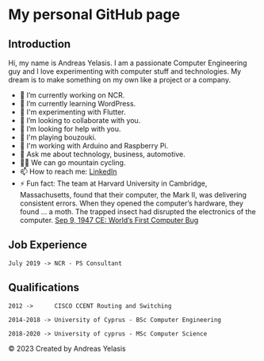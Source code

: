 # My personal GitHub page

## Introduction
Hi, my name is Andreas Yelasis. I am a passionate Computer Engineering guy and I love experimenting with computer stuff and technologies. My dream is to make something on my own like a project or a company.

- 🔭 I’m currently working on NCR.
- 🌱 I’m currently learning WordPress.
- 📱  I'm experimenting with Flutter.
- 👯 I’m looking to collaborate with you.
- 🤔 I’m looking for help with you.
- 🎵 I'm playing bouzouki.
- 🍓 I'm working with Arduino and Raspberry Pi. 
- 💬 Ask me about technology, business, automotive.
- 🚴‍♂️ We can go mountain cycling.
- 📫 How to reach me: [LinkedIn](https://www.linkedin.com/in/andreasyelasis)
- ⚡ Fun fact: The team at Harvard University in Cambridge, Massachusetts, found that their computer, the Mark II, was delivering consistent errors. When they opened the computer’s hardware, they found ... a moth. The trapped insect had disrupted the electronics of the computer.
[Sep 9, 1947 CE: World’s First Computer Bug](https://education.nationalgeographic.org/resource/worlds-first-computer-bug)

## Job Experience
<pre><code>July 2019 -> NCR - PS Consultant</code></pre>

## Qualifications
<pre><code>2012 ->      CISCO CCENT Routing and Switching</code></pre>
<pre><code>2014-2018 -> University of Cyprus - BSc Computer Engineering</code></pre>
<pre><code>2018-2020 -> University of cyprus - MSc Computer Science</code></pre>

<div class="footer">
    &copy; 2023 Created by Andreas Yelasis
</div>
